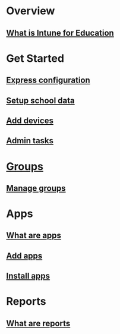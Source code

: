 # Overview
## [What is Intune for Education](overview/overview-intune-education.md)
# Get Started
## [Express configuration](get-started/setup.md)
## [Setup school data](get-started/school-data-service.md)
## [Add devices](get-started/add-devices.md)
## [Admin tasks](get-started/admin-tasks.md)
# [Groups](get-started.md)
## [Manage groups](groups/groups-intune-education.md)
# Apps
## [What are apps](apps/apps-intune-education.md)
## [Add apps](apps/add-apps.md)
## [Install apps](apps/install-apps.md)
# Reports
## [What are reports](reports/reports-intune-education.md)
